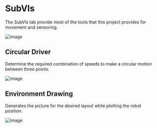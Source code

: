 # SubVIs

The SubVIs tab provide most of the tools that this project provides for movement and sensoring.

![image](https://github.com/FelipeFerreira13/Mobile_Robotics_Solutions/assets/103584400/4791f0df-382e-4c36-9d7a-29667ef28af5)

## Circular Driver

Determine the required combination of speeds to make a circular motion between three points.

![image](https://github.com/FelipeFerreira13/Mobile_Robotics_Solutions/assets/103584400/784d696f-dcd0-48dc-bd55-67cc21db330d)

## Environment Drawing

Generates the picture for the desired layout while plotting the robot position.

![image](https://github.com/FelipeFerreira13/Mobile_Robotics_Solutions/assets/103584400/313d1227-371c-4c48-bf80-03f1fc5b03ec)

